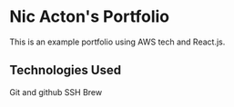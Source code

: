 # Nic Acton's Portfolio

This is an example portfolio using AWS tech and React.js.

## Technologies Used

Git and github
SSH
Brew

